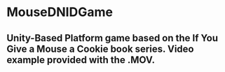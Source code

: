 # MouseDNIDGame

## Unity-Based Platform game based on the If You Give a Mouse a Cookie book series. Video example provided with the .MOV.
